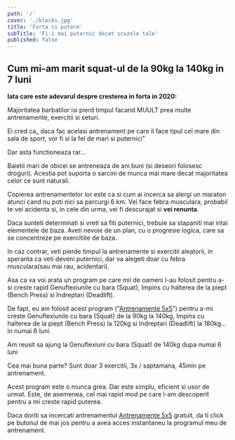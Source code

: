 ```yaml
---
path: '/'
cover: './blocks.jpg'
title: 'Forta si putere'
subTitle: 'Fi-i mai puternic decat scuzele tale'
published: false
---
```


## Cum mi-am marit squat-ul de la 90kg la 140kg in 7 luni

**Iata care este adevarul despre cresterea in forta in 2020:**

Majoritatea barbatilor isi pierd timpul facand MUULT prea multe antrenamente, exercitii si seturi.

Ei cred ca„ daca fac acelasi antrenament pe care il face tipul cel mare din sala de sport, vor fi si la fel de mari si puternici”

Dar asta functioneaza rar...

Baietii mari de obicei se antreneaza de ani buni (si deseori folosesc droguri). Acestia pot suporta o sarcini de munca mai mare decat majoritatea celor ce sunt naturali.

Copierea antrenamentelor lor este ca si cum ai incerca sa alergi un maraton atunci cand nu poti nici sa parcurgi 6 km. Vei face febra musculara, probabil te vei acidenta si, in cele din urma, vei fi descurajat si **vei renunta**.

Daca sunteti determinati si vreti sa fiti puternici, trebuie sa stapaniti mai intai elementele de baza. Aveti nevoie de un plan, cu o progresie logica, care sa se concentreze pe exercitiile de baza.

In caz contrar, veti pierde timpul la antrenamente si exercitii aleatorii, in speranta ca veti deveni puternici, dar va alegeti doar cu febra musculara(sau mai rau, acidentari).

Asa ca va voi arata un program pe care mii de oameni l-au folosit pentru a-si creste rapid Genuflexiunile cu bara (Squat), Impins cu halterea de la piept (Bench Press) si Indreptari (Deadlift).

De fapt, eu am folosit acest program ("[Antrenamente 5x5](/5x5/)”) pentru a-mi creste Genuflexiunile cu bara (Squat) de la 90kg la 140kg, Impins cu halterea de la piept (Bench Press) la 120kg si Indreptari (Deadlift) la 180kg… in numai 6 luni.

Am reusit sa ajung la Genuflexiuni cu bara (Squat) de 140kg dupa numai 6 luni

Cea mai buna parte? Sunt doar 3 exercitii, 3x / saptamana, 45min pe antrenament.

Acest program este o munca grea. Dar este simplu, eficient si usor de urmat. Este, de asemenea, cel mai rapid mod pe care l-am descoperit pentru a mi creste rapid puterea.

Daca doriti sa incercati antrenamentul [Antrenamente 5x5](/5x5/) gratuit, da ti click pe butonul de mai jos pentru a avea acces instantaneu la programul meu de antrenament.
